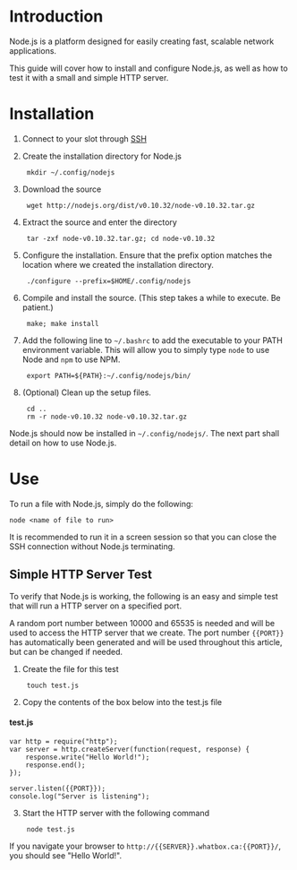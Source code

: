 # Introduction

Node.js is a platform designed for easily creating fast, scalable network applications.

This guide will cover how to install and configure Node.js, as well as how to test it with a small and simple HTTP server.

# Installation

1. Connect to your slot through [SSH](/wiki/SSH)

2. Create the installation directory for Node.js

        mkdir ~/.config/nodejs

3. Download the source
 
        wget http://nodejs.org/dist/v0.10.32/node-v0.10.32.tar.gz

4. Extract the source and enter the directory

        tar -zxf node-v0.10.32.tar.gz; cd node-v0.10.32

5. Configure the installation. Ensure that the prefix option matches the location where we created the installation directory.

        ./configure --prefix=$HOME/.config/nodejs

6. Compile and install the source. (This step takes a while to execute. Be patient.)

        make; make install

8. Add the following line to ``~/.bashrc`` to add the executable to your PATH environment variable. This will allow you to simply type ``node`` to use Node and ``npm`` to use NPM.

        export PATH=${PATH}:~/.config/nodejs/bin/

9. (Optional) Clean up the setup files.

        cd ..
        rm -r node-v0.10.32 node-v0.10.32.tar.gz

Node.js should now be installed in ``~/.config/nodejs/``. The next part shall detail on how to use Node.js.

# Use

To run a file with Node.js, simply do the following:

    node <name of file to run>

It is recommended to run it in a screen session so that you can close the SSH connection without Node.js terminating.

## Simple HTTP Server Test

To verify that Node.js is working, the following is an easy and simple test that will run a HTTP server on a specified port. 

A random port number between 10000 and 65535 is needed and will be used to access the HTTP server that we create. The port number `{{PORT}}` has automatically been generated and will be used throughout this article, but can be changed if needed.

1. Create the file for this test

        touch test.js

2. Copy the contents of the box below into the test.js file

#### test.js
    var http = require("http");
    var server = http.createServer(function(request, response) {
        response.write("Hello World!");
        response.end();
    });

    server.listen({{PORT}});
    console.log("Server is listening");
    
3. Start the HTTP server with the following command

        node test.js

If you navigate your browser to `http://{{SERVER}}.whatbox.ca:{{PORT}}/`, you should see "Hello World!".
